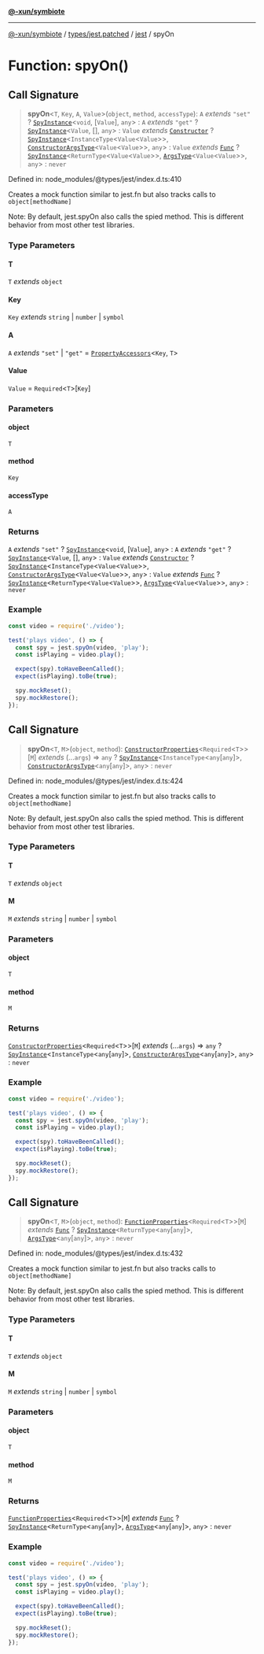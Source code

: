 [**@-xun/symbiote**](../../../../../README.md)

***

[@-xun/symbiote](../../../../../README.md) / [types/jest.patched](../../../README.md) / [jest](../README.md) / spyOn

# Function: spyOn()

## Call Signature

> **spyOn**\<`T`, `Key`, `A`, `Value`\>(`object`, `method`, `accessType`): `A` *extends* `"set"` ? [`SpyInstance`](../interfaces/SpyInstance.md)\<`void`, \[`Value`\], `any`\> : `A` *extends* `"get"` ? [`SpyInstance`](../interfaces/SpyInstance.md)\<`Value`, \[\], `any`\> : `Value` *extends* [`Constructor`](../type-aliases/Constructor.md) ? [`SpyInstance`](../interfaces/SpyInstance.md)\<`InstanceType`\<`Value`\<`Value`\>\>, [`ConstructorArgsType`](../type-aliases/ConstructorArgsType.md)\<`Value`\<`Value`\>\>, `any`\> : `Value` *extends* [`Func`](../type-aliases/Func.md) ? [`SpyInstance`](../interfaces/SpyInstance.md)\<`ReturnType`\<`Value`\<`Value`\>\>, [`ArgsType`](../type-aliases/ArgsType.md)\<`Value`\<`Value`\>\>, `any`\> : `never`

Defined in: node\_modules/@types/jest/index.d.ts:410

Creates a mock function similar to jest.fn but also tracks calls to `object[methodName]`

Note: By default, jest.spyOn also calls the spied method. This is different behavior from most
other test libraries.

### Type Parameters

#### T

`T` *extends* `object`

#### Key

`Key` *extends* `string` \| `number` \| `symbol`

#### A

`A` *extends* `"set"` \| `"get"` = [`PropertyAccessors`](../type-aliases/PropertyAccessors.md)\<`Key`, `T`\>

#### Value

`Value` = `Required`\<`T`\>\[`Key`\]

### Parameters

#### object

`T`

#### method

`Key`

#### accessType

`A`

### Returns

`A` *extends* `"set"` ? [`SpyInstance`](../interfaces/SpyInstance.md)\<`void`, \[`Value`\], `any`\> : `A` *extends* `"get"` ? [`SpyInstance`](../interfaces/SpyInstance.md)\<`Value`, \[\], `any`\> : `Value` *extends* [`Constructor`](../type-aliases/Constructor.md) ? [`SpyInstance`](../interfaces/SpyInstance.md)\<`InstanceType`\<`Value`\<`Value`\>\>, [`ConstructorArgsType`](../type-aliases/ConstructorArgsType.md)\<`Value`\<`Value`\>\>, `any`\> : `Value` *extends* [`Func`](../type-aliases/Func.md) ? [`SpyInstance`](../interfaces/SpyInstance.md)\<`ReturnType`\<`Value`\<`Value`\>\>, [`ArgsType`](../type-aliases/ArgsType.md)\<`Value`\<`Value`\>\>, `any`\> : `never`

### Example

```ts
const video = require('./video');

test('plays video', () => {
  const spy = jest.spyOn(video, 'play');
  const isPlaying = video.play();

  expect(spy).toHaveBeenCalled();
  expect(isPlaying).toBe(true);

  spy.mockReset();
  spy.mockRestore();
});
```

## Call Signature

> **spyOn**\<`T`, `M`\>(`object`, `method`): [`ConstructorProperties`](../type-aliases/ConstructorProperties.md)\<`Required`\<`T`\>\>\[`M`\] *extends* (...`args`) => `any` ? [`SpyInstance`](../interfaces/SpyInstance.md)\<`InstanceType`\<`any`\[`any`\]\>, [`ConstructorArgsType`](../type-aliases/ConstructorArgsType.md)\<`any`\[`any`\]\>, `any`\> : `never`

Defined in: node\_modules/@types/jest/index.d.ts:424

Creates a mock function similar to jest.fn but also tracks calls to `object[methodName]`

Note: By default, jest.spyOn also calls the spied method. This is different behavior from most
other test libraries.

### Type Parameters

#### T

`T` *extends* `object`

#### M

`M` *extends* `string` \| `number` \| `symbol`

### Parameters

#### object

`T`

#### method

`M`

### Returns

[`ConstructorProperties`](../type-aliases/ConstructorProperties.md)\<`Required`\<`T`\>\>\[`M`\] *extends* (...`args`) => `any` ? [`SpyInstance`](../interfaces/SpyInstance.md)\<`InstanceType`\<`any`\[`any`\]\>, [`ConstructorArgsType`](../type-aliases/ConstructorArgsType.md)\<`any`\[`any`\]\>, `any`\> : `never`

### Example

```ts
const video = require('./video');

test('plays video', () => {
  const spy = jest.spyOn(video, 'play');
  const isPlaying = video.play();

  expect(spy).toHaveBeenCalled();
  expect(isPlaying).toBe(true);

  spy.mockReset();
  spy.mockRestore();
});
```

## Call Signature

> **spyOn**\<`T`, `M`\>(`object`, `method`): [`FunctionProperties`](../type-aliases/FunctionProperties.md)\<`Required`\<`T`\>\>\[`M`\] *extends* [`Func`](../type-aliases/Func.md) ? [`SpyInstance`](../interfaces/SpyInstance.md)\<`ReturnType`\<`any`\[`any`\]\>, [`ArgsType`](../type-aliases/ArgsType.md)\<`any`\[`any`\]\>, `any`\> : `never`

Defined in: node\_modules/@types/jest/index.d.ts:432

Creates a mock function similar to jest.fn but also tracks calls to `object[methodName]`

Note: By default, jest.spyOn also calls the spied method. This is different behavior from most
other test libraries.

### Type Parameters

#### T

`T` *extends* `object`

#### M

`M` *extends* `string` \| `number` \| `symbol`

### Parameters

#### object

`T`

#### method

`M`

### Returns

[`FunctionProperties`](../type-aliases/FunctionProperties.md)\<`Required`\<`T`\>\>\[`M`\] *extends* [`Func`](../type-aliases/Func.md) ? [`SpyInstance`](../interfaces/SpyInstance.md)\<`ReturnType`\<`any`\[`any`\]\>, [`ArgsType`](../type-aliases/ArgsType.md)\<`any`\[`any`\]\>, `any`\> : `never`

### Example

```ts
const video = require('./video');

test('plays video', () => {
  const spy = jest.spyOn(video, 'play');
  const isPlaying = video.play();

  expect(spy).toHaveBeenCalled();
  expect(isPlaying).toBe(true);

  spy.mockReset();
  spy.mockRestore();
});
```

